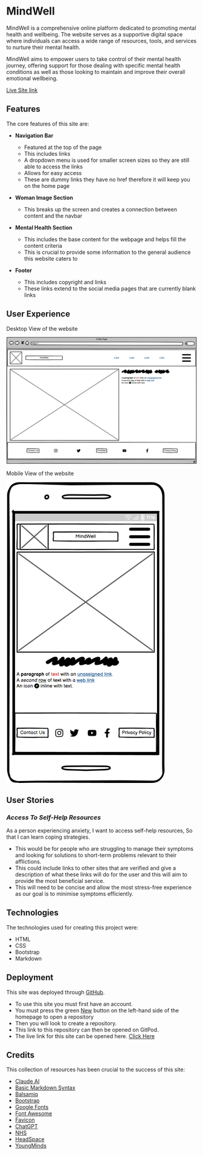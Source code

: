 # MindWell # 
MindWell is a comprehensive online platform dedicated to promoting mental health and wellbeing. The website serves as a supportive digital space where individuals can access a wide range of resources, tools, and services to nurture their mental health.

MindWell aims to empower users to take control of their mental health journey, offering support for those dealing with specific mental health conditions as well as those looking to maintain and improve their overall emotional wellbeing.

[Live Site link]()
## Features ##
The core features of this site are:

- __Navigation Bar__
  - Featured at the top of the page
  - This includes links
  - A dropdown menu is used for smaller screen sizes so they are still able to access the links
  - Allows for easy access
  - These are dummy links they have no href therefore it will keep you on the home page

- __Woman Image Section__
  - This breaks up the screen and creates a connection between content and the navbar

- __Mental Health Section__
  - This includes the base content for the webpage and helps fill the content criteria
  - This is crucial to provide some information to the general audience this website caters to
  
- __Footer__
  - This includes copyright and links
  - These links extend to the social media pages that are currently blank links

## User Experience ##
Desktop View of the website

![Desktop View](/assets/images/Screenshot%202024-09-30%20111809.png)

Mobile View of the website

![Mobile View](/assets/images/Screenshot%202024-09-30%20112052.png)
## User Stories ##

### *Access To Self-Help Resources* ###
As a person experiencing anxiety,
I want to access self-help resources,
So that I can learn coping strategies.

- This would be for people who are struggling to manage their symptoms and looking for solutions to short-term problems relevant to their afflictions.
- This could include links to other sites that are verified and give a description of what these links will do for the user and this will aim to provide the most beneficial service.
- This will need to be concise and allow the most stress-free experience as our goal is to minimise symptoms efficiently. 

## Technologies ##
The technologies used for creating this project were:
- HTML
- CSS
- Bootstrap
- Markdown


## Deployment ##
This site was deployed through [GitHub](https://github.com).
- To use this site you must first have an account. 
- You must press the green [New](https://github.com/new) button on the left-hand side of the homepage to open a repository
- Then you will look to create a repository. 
- This link to this repository can then be opened on GitPod. 
- The live link for this site can be opened here. [Click Here](https://github.com/jacktaylor85/Formative-Assessment)

## Credits ##
This collection of resources has been crucial to the success of this site:
- [Claude AI](https://www.google.com/url?sa=t&rct=j&q=&esrc=s&source=web&cd=&cad=rja&uact=8&ved=2ahUKEwiL_sntr-qIAxWJQkEAHaRwCIkQFnoECAkQAQ&url=https%3A%2F%2Fclaude.ai%2F&usg=AOvVaw2e9nJiB56fxuZtuB3NvSvX&opi=89978449)
- [Basic Markdown Syntax](https://www.markdownguide.org/basic-syntax/)
- [Balsamiq](https://www.googleadservices.com/pagead/aclk?sa=L&ai=DChcSEwjFjrzkuuqIAxXso1AGHV7DKHwYABAAGgJkZw&ae=2&co=1&gclid=Cj0KCQjwmOm3BhC8ARIsAOSbapU4YSXci5yx-z5CoB0sy1BdT06FtcHm1lbcs6so4oqQeuFCO_ZjDTAaAtOqEALw_wcB&ohost=www.google.com&cid=CAESVuD2QHqr96cVPjs-94X_uG4SlO0kN6MX7viZpp6oCldAtFnAxoXCxWuQjpoBDvhqcxHwPHYT87dVcdBJ1slaeYr3xEOJYNyr-_R0wYpSe3vruU4CwZ-Q&sig=AOD64_3zVzBAoZbC7UEIFCMVAmTwioXvcA&q&adurl&ved=2ahUKEwjBkLfkuuqIAxVraEEAHeQ9FyQQ0Qx6BAgKEAE)
- [Bootstrap](https://getbootstrap.com)
- [Google Fonts](https://fonts.google.com)
- [Font Awesome](https://fontawesome.com)
- [Favicon](https://favicon.io)
- [ChatGPT](https://openai.com/chatgpt/)
- [NHS](https://www.google.com/url?sa=t&rct=j&q=&esrc=s&source=web&cd=&cad=rja&uact=8&ved=2ahUKEwjgqIaZ7uqIAxUv9LsIHer_ATAQFnoECAkQAQ&url=https%3A%2F%2Fwww.nhs.uk%2Fnhs-services%2Fmental-health-services%2F&usg=AOvVaw1_cpejSeCBUZp2ZgRdF5pz&opi=89978449)
- [HeadSpace](https://www.googleadservices.com/pagead/aclk?sa=L&ai=DChcSEwi4jL-o7uqIAxXJloMHHYm8IaYYABAAGgJlZg&ae=2&co=1&gclid=Cj0KCQjwmOm3BhC8ARIsAOSbapU7BHVeLZGetLrKF9MUOzniguIbykm2MwiNNxJIdJsXn4sJRhu3LOAaAqocEALw_wcB&ohost=www.google.com&cid=CAESVuD2E5l8gP0BJwHv4dfbNb_hh3vJQMEQQSlp_ak9gu1X80KPCLvnlj1c4yCDpc3fkh4zvTDl9w6B5K8TF10lRFmQkC1zaqd59cZFtLJVT27leF03ji37&sig=AOD64_2EC6D6QCqbFFbBEBk7Ug_zRqV26w&q&adurl&ved=2ahUKEwidi7io7uqIAxWMg_0HHbr3CcUQ0Qx6BAgJEAE)
- [YoungMinds](https://www.google.com/url?sa=t&rct=j&q=&esrc=s&source=web&cd=&cad=rja&uact=8&ved=2ahUKEwiHqpu87uqIAxXCgf0HHVIhInYQFnoECAcQAQ&url=https%3A%2F%2Fwww.youngminds.org.uk%2F&usg=AOvVaw0qc_gIkPPl15nzAnIAkUln&opi=89978449)